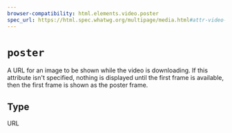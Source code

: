 ```yaml
---
browser-compatibility: html.elements.video.poster
spec_url: https://html.spec.whatwg.org/multipage/media.html#attr-video-poster
---
```


# `poster`

A URL for an image to be shown while the video is downloading. If this attribute isn't specified, nothing is displayed until the first frame is available, then the first frame is shown as the poster frame.

## Type

URL
